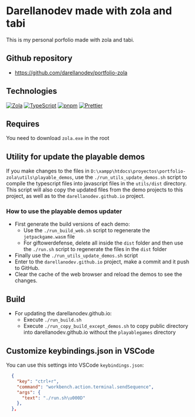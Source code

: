 # Darellanodev made with zola and tabi

This is my personal porfolio made with zola and tabi.

## Github repository

- <https://github.com/darellanodev/portfolio-zola>

## Technologies

[![Zola](https://img.shields.io/badge/Zola-9B59B6?style=flat&logo=zola&logoColor=white)](https://www.getzola.org)
[![TypeScript](https://img.shields.io/badge/typescript-%23007ACC.svg?style=flat&logo=typescript&logoColor=white)](https://www.typescriptlang.org)
[![pnpm](https://img.shields.io/badge/pnpm-%234a4a4a.svg?style=flat&logo=pnpm&logoColor=f69220)](https://pnpm.io)
[![Prettier](https://img.shields.io/badge/Prettier-F7B93E?style=flat&logo=prettier&logoColor=black)](https://prettier.io)

## Requires

You need to download `zola.exe` in the root

## Utility for update the playable demos

If you make changes to the files in `D:\xampp\htdocs\proyectos\portfolio-zola\utils\playable_demos`, use the `./run_utils_update_demos.sh` script to compile the typescript files into javascript files in the `utils/dist` directory. This script will also copy the updated files from the demo projects to this project, as well as to the `darellanodev.github.io` project.

### How to use the playable demos updater

- First generate the build versions of each demo:
  - Use the `./run_build_web.sh` script to regenerate the `jetpackgame.wasm` file
  - For giftowerdefense, delete all inside the `dist` folder and then use the `./run.sh` script to regenerate the files in the `dist` folder
- Finally use the `./run_utils_update_demos.sh` script
- Enter to the `darellanodev.github.io` project, make a commit and it push to GitHub.
- Clear the cache of the web browser and reload the demos to see the changes.

## Build

- For updating the darellanodev.github.io:
  - Execute `./run_build.sh`
  - Execute `./run_copy_build_except_demos.sh` to copy public directory into darellanodev.github.io without the `playablegames` directory

## Customize keybindings.json in VSCode

You can use this settings into VSCode `keybindings.json`:

```json
  {
    "key": "ctrl+r",
    "command": "workbench.action.terminal.sendSequence",
    "args": {
      "text": "./run.sh\u000D"
    },
  },
```
